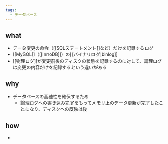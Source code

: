 ```yaml
---
tags:
  - データベース
---
```

## what
- データ変更の命令（[[SQLステートメント]]など）だけを記録するログ
- [[MySQL]]（[[InnoDB]]）の[[バイナリログ|binlog]]
- [[物理ログ]]が変更前後のディスクの状態を記録するのに対して、論理ログは変更の内容だけを記録するという違いがある
## why
- データベースの高速性を確保するため
	- 論理ログへの書き込み完了をもってメモリ上のデータ更新が完了したことになり、ディスクへの反映は後
## how
- 